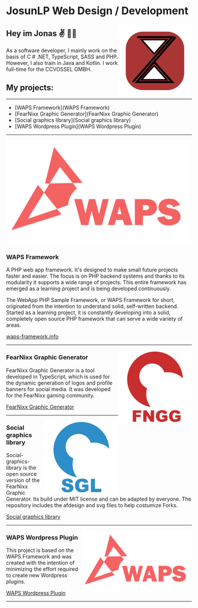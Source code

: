 # JosunLP Web Design / Development

<img src="https://github.com/JosunLP/JosunLP/blob/master/src/Logo-Jonas.png" alt="Logo" width="200px" height="auto" align="right" position="absolute">

## Hey im Jonas ✌️ 👨‍💻

As a software developer, I mainly work on the basis of C # .NET, TypeScript, SASS and PHP. However, I also train in Java and Kotlin. I work full-time for the CCVOSSEL GMBH.

## My projects:
___

* [WAPS Framework](WAPS Framework)
* [FearNixx Graphic Generator](FearNixx Graphic Generator)
* [Social graphics library](Social graphics library)
* [WAPS Wordpress Plugin](WAPS Wordpress Plugin)

___

<img src="https://github.com/JosunLP/JosunLP/blob/master/src/waps.png" alt="Logo" width="500px" height="auto">

### WAPS Framework
A PHP web app framework. It's designed to make small future projects faster and easier. The focus is on PHP backend systems and thanks to its modularity it supports a wide range of projects. This entire framework has emerged as a learning project and is being developed continuously.

The WebApp PHP Sample Framework, or WAPS Framework for short, originated from the intention to understand solid, self-written backend. Started as a learning project, it is constantly developing into a solid, completely open source PHP framework that can serve a wide variety of areas.

[waps-framework.info](https://waps-framework.info/)

-----------------------------------

<img src="https://github.com/JosunLP/JosunLP/blob/master/src/fngg.png" alt="Logo" width="200px" height="auto" align="right">

### FearNixx Graphic Generator

FearNixx Graphic Generator is a tool developed in TypeScript, which is used for the dynamic generation of logos and profile banners for social media. It was developed for the FearNixx gaming community.

[FearNixx Graphic Generator](https://gitlab.com/JosunLP/fearnixx-grafik-generator)

-----------------------------------

<img src="https://github.com/JosunLP/JosunLP/blob/master/src/sgl.png" alt="Logo" width="200px" height="auto" align="right">

### Social graphics library

Social-graphics-library is the open source version of the FearNixx Graphic Generator. Its build under MIT license and can be adapted by everyone. The repository includes the afdesign and svg files to help costumize Forks.

[Social graphics library](https://github.com/JosunLP/Social-graphics-library)

-----------------------------------

<img src="https://github.com/JosunLP/JosunLP/blob/master/src/waps.png" alt="Logo" width="300px" height="auto" align="right">

### WAPS Wordpress Plugin

This project is based on the WAPS Framework and was created with the intention of minimizing the effort required to create new Wordpress plugins.

[WAPS Wordpress Plugin](https://gitlab.com/waps/spin-off-projects/basic-wordpress-plugin)

-----------------------------------

